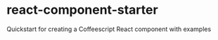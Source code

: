 react-component-starter
=======================

Quickstart for creating a Coffeescript React component with examples
